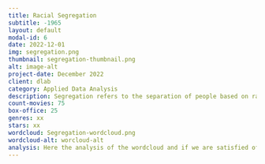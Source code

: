```yaml
---
title: Racial Segregation
subtitle: -1965
layout: default
modal-id: 6
date: 2022-12-01
img: segregation.png
thumbnail: segregation-thumbnail.png
alt: image-alt
project-date: December 2022
client: dlab
category: Applied Data Analysis
description: Segregation refers to the separation of people based on race, ethnicity, religion, or other social or cultural characteristics. It is a longstanding issue in many societies and has often been used as a means of discrimination and oppression. Throughout history, segregation has taken many forms, including the separation of schools, housing, and public facilities based on race. In the United States, segregation was legally enforced through the "Jim Crow" laws in the South until the Civil Rights Act of 1964 and the Voting Rights Act of 1965 were passed. Despite these efforts, segregation persists in various forms and is still a major issue in many parts of the world.
count-movies: 75
box-office: 25
genres: xx
stars: xx
wordcloud: Segregation-wordcloud.png
wordcloud-alt: worcloud-alt
analysis: Here the analysis of the wordcloud and if we are satisfied of the classification.
---
```

